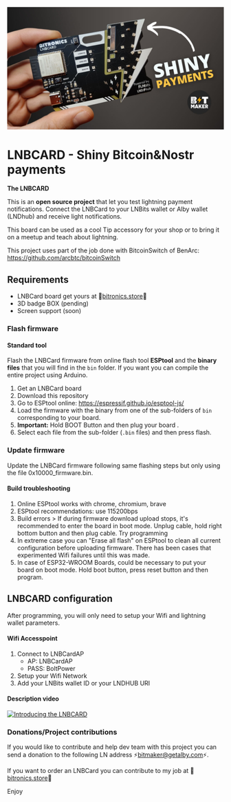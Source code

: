 
<img style="max-width:100%;" src="https://github.com/BitMaker-hub/LNBCARD/blob/master/Recursos/miniatura.jpg">

# LNBCARD - Shiny Bitcoin&Nostr payments

**The LNBCARD**

This is an **open source project** that let you test lightning payment notifications.
Connect the LNBCard to your LNBits wallet or Alby wallet (LNDhub) and receive light notifications.

This board can be used as a cool Tip accessory for your shop or to bring it on a meetup and teach about lightning.

This project uses part of the job done with BitcoinSwitch of BenArc: https://github.com/arcbtc/bitcoinSwitch

## Requirements

- LNBCard board get yours at 🛒[bitronics.store](https://bitronics.store)🛒
- 3D badge BOX (pending)
- Screen support (soon)

### Flash firmware

#### Standard tool

Flash the LNBCard firmware from online flash tool **ESPtool** and the **binary files** that you will find in the `bin` folder.
If you want you can compile the entire project using Arduino.

1. Get an LNBCard board
1. Download this repository
1. Go to ESPtool online: https://espressif.github.io/esptool-js/
1. Load the firmware with the binary from one of the sub-folders of `bin` corresponding to your board.
1. **Important:** Hold BOOT Button and then plug your board .
1. Select each file from the sub-folder (`.bin` files) and then press flash.

### Update firmware

Update the LNBCard firmware following same flashing steps but only using the file 0x10000_firmware.bin.

#### Build troubleshooting

1. Online ESPtool works with chrome, chromium, brave
1. ESPtool recommendations: use 115200bps
1. Build errors > If during firmware download upload stops, it's recommended to enter the board in boot mode. Unplug cable, hold right bottom button and then plug cable. Try programming
1. In extreme case you can "Erase all flash" on ESPtool to clean all current configuration before uploading firmware. There has been cases that experimented Wifi failures until this was made.
1. In case of ESP32-WROOM Boards, could be necessary to put your board on boot mode. Hold boot button, press reset button and then program.


## LNBCARD configuration

After programming, you will only need to setup your Wifi and lightning wallet parameters.

#### Wifi Accesspoint

1. Connect to LNBCardAP
   - AP: LNBCardAP
   - PASS: BoltPower
1. Setup your Wifi Network
1. Add your LNBits wallet ID or your LNDHUB URI

#### Description video

[![Introducing the LNBCARD](https://img.youtube.com/vi/52NnTPij4A4/0.jpg)](https://youtu.be/52NnTPij4A4)

### Donations/Project contributions

If you would like to contribute and help dev team with this project you can send a donation to the following LN address ⚡bitmaker@getalby.com⚡.

If you want to order an LNBCard you can contribute to my job at 🛒[bitronics.store](https://bitronics.store)🛒

Enjoy
